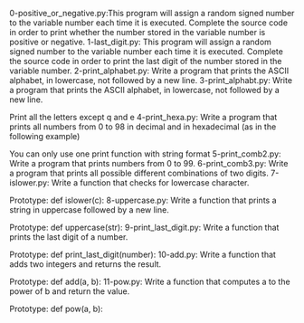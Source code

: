 <!-- @format -->

0-positive_or_negative.py:This program will assign a random signed number to the variable number each time it is executed. Complete the source code in order to print whether the number stored in the variable number is positive or negative.
1-last_digit.py: This program will assign a random signed number to the variable number each time it is executed. Complete the source code in order to print the last digit of the number stored in the variable number.
2-print_alphabet.py: Write a program that prints the ASCII alphabet, in lowercase, not followed by a new line.
3-print_alphabt.py: Write a program that prints the ASCII alphabet, in lowercase, not followed by a new line.

Print all the letters except q and e
4-print_hexa.py: Write a program that prints all numbers from 0 to 98 in decimal and in hexadecimal (as in the following example)

You can only use one print function with string format
5-print_comb2.py: Write a program that prints numbers from 0 to 99.
6-print_comb3.py: Write a program that prints all possible different combinations of two digits.
7-islower.py: Write a function that checks for lowercase character.

Prototype: def islower(c):
8-uppercase.py:
Write a function that prints a string in uppercase followed by a new line.

Prototype: def uppercase(str):
9-print_last_digit.py: Write a function that prints the last digit of a number.

Prototype: def print_last_digit(number):
10-add.py: Write a function that adds two integers and returns the result.

Prototype: def add(a, b):
11-pow.py: Write a function that computes a to the power of b and return the value.

Prototype: def pow(a, b):
